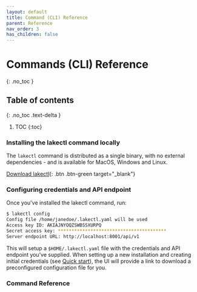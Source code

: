 ```yaml
---
layout: default
title: Command (CLI) Reference
parent: Reference
nav_order: 3
has_children: false
---
```


# Commands (CLI) Reference
{: .no_toc }

## Table of contents
{: .no_toc .text-delta }

1. TOC
{:toc}

### Installing the lakectl command locally

The `lakectl` command is distributed as a single binary, with no external dependencies - and is available for MacOS, Windows and Linux.

[Download lakectl](https://github.com){: .btn .btn-green target="_blank"}


### Configuring credentials and API endpoint

Once you've installed the lakectl command, run:

```bash
$ lakectl config
Config file /home/janedoe/.lakectl.yaml will be used
Access key ID: AKIAJNYOQZSWBSSXURPQ
Secret access key: ****************************************
Server endpoint URL: http://localhost:8001/api/v1
```

This will setup a `$HOME/.lakectl.yaml` file with the credentials and API endpoint you've supplied.
When setting up a new installation and creating initial credentials (see [Quick start](../quickstart.md)), the UI
will provide a link to download a preconfigured configuration file for you.


### Command Reference



